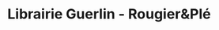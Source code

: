---
title: "Librairie Guerlin - Rougier&Plé"
url: /reims/librairie-guerlin-rougieretple/
shop: livres
---
